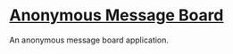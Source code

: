 # [Anonymous Message Board](https://www.freecodecamp.org/learn/information-security/information-security-projects/anonymous-message-board)

An anonymous message board application.
